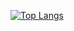 [![Top Langs](https://github-readme-stats.vercel.app/api/top-langs/?username=mob954325&hide=ShaderLab&layout=compact&title_color=fff&icon_color=79ff97&text_color=9f9f9f&bg_color=151515)](https://github.com/mob954325/github-readme-stats)
<!--
**mob954325/mob954325** is a ✨ _special_ ✨ repository because its `README.md` (this file) appears on your GitHub profile.

Here are some ideas to get you started:

- 🔭 I’m currently working on ...
- 🌱 I’m currently learning ...
- 👯 I’m looking to collaborate on ...
- 🤔 I’m looking for help with ...
- 💬 Ask me about ...
- 📫 How to reach me: ...
- 😄 Pronouns: ...
- ⚡ Fun fact: ...
-->
